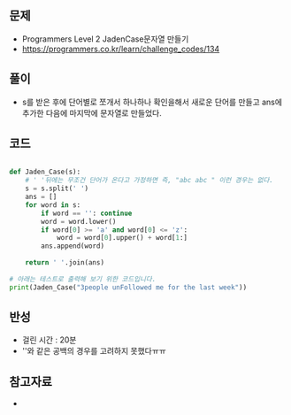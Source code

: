 ## 문제

- Programmers Level 2 JadenCase문자열 만들기
- https://programmers.co.kr/learn/challenge_codes/134

## 풀이

- s를 받은 후에 단어별로 쪼개서 하나하나 확인을해서 새로운 단어를 만들고 ans에 추가한 다음에 마지막에 문자열로 만들었다.

## 코드

```python

def Jaden_Case(s):
    # ' '뒤에는 무조건 단어가 온다고 가정하면 즉, "abc abc " 이런 경우는 없다.
    s = s.split(' ')
    ans = []
    for word in s:
        if word == '': continue
        word = word.lower()
        if word[0] >= 'a' and word[0] <= 'z':
            word = word[0].upper() + word[1:]
        ans.append(word)
    
    return ' '.join(ans)   
    
# 아래는 테스트로 출력해 보기 위한 코드입니다.
print(Jaden_Case("3people unFollowed me for the last week"))

```
## 반성

- 걸린 시간 : 20분
- ''와 같은 공백의 경우를 고려하지 못했다ㅠㅠ

## 참고자료
- 
